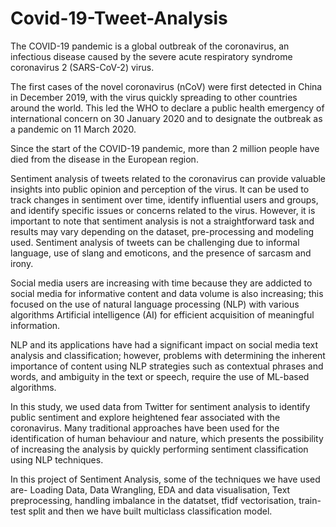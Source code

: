 # Covid-19-Tweet-Analysis


The COVID-19 pandemic is a global outbreak of the coronavirus, an infectious disease caused by the severe acute respiratory syndrome coronavirus 2 (SARS-CoV-2) virus.

The first cases of the novel coronavirus (nCoV) were first detected in China in December 2019, with the virus quickly spreading to other countries around the world. This led the WHO to declare a public health emergency of international concern on 30 January 2020 and to designate the outbreak as a pandemic on 11 March 2020.

Since the start of the COVID-19 pandemic, more than 2 million people have died from the disease in the European region.

Sentiment analysis of tweets related to the coronavirus can provide valuable insights into public opinion and perception of the virus. It can be used to track changes in sentiment over time, identify influential users and groups, and identify specific issues or concerns related to the virus. However, it is important to note that sentiment analysis is not a straightforward task and results may vary depending on the dataset, pre-processing and modeling used. Sentiment analysis of tweets can be challenging due to informal language, use of slang and emoticons, and the presence of sarcasm and irony.

  Social media users are increasing with time because they are addicted to social media for informative content and data volume is also increasing; this focused on the use of natural language processing (NLP) with various algorithms Artificial intelligence (AI) for efficient acquisition of meaningful information.

  NLP and its applications have had a significant impact on social media text analysis and classification; however, problems with determining the inherent importance of content using NLP strategies such as contextual phrases and words, and ambiguity in the text or speech, require the use of ML-based algorithms.

  In this study, we used data from Twitter for sentiment analysis to identify public sentiment and explore heightened fear associated with the coronavirus. Many traditional approaches have been used for the identification of human behaviour and nature, which presents the possibility of increasing the analysis by quickly performing sentiment classification using NLP techniques.

  In this project of Sentiment Analysis, some of the techniques we have used are- Loading Data, Data Wrangling, EDA and data visualisation, Text preprocessing, handling imbalance in the datatset, tfidf vectorisation, train-test split and then we have built multiclass classification model.

